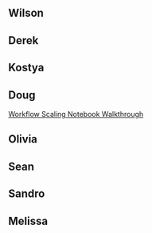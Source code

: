 ## Wilson
## Derek
## Kostya
## Doug
[Workflow Scaling Notebook Walkthrough](https://docs.lsdb.io/en/latest/tutorials/pre_executed/scaling_workflows.html)
## Olivia
## Sean
## Sandro
## Melissa
